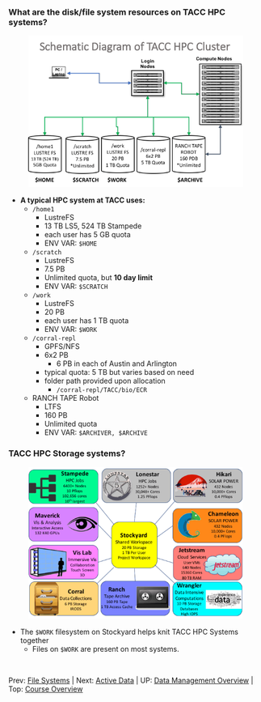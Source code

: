 ### What are the disk/file system resources on TACC HPC systems?

  <center><img src="../../resources/HPC_Storage.png" style="height:300px;"></center>

* **A typical HPC system at TACC uses:**
  + `/home1`
    * LustreFS
    * 13 TB LS5, 524 TB Stampede
    * each user has 5 GB quota
    * ENV VAR: `$HOME`
  + `/scratch`
    * LustreFS
    * 7.5 PB
    * Unlimited quota, but **10 day limit**
    * ENV VAR: `$SCRATCH`
  + `/work`
    * LustreFS
    * 20 PB
    * each user has 1 TB quota
    * ENV VAR: `$WORK`
  + `/corral-repl`
    * GPFS/NFS
    * 6x2 PB
      + 6 PB in each of Austin and Arlington
    * typical quota: 5 TB but varies based on need
    * folder path provided upon allocation
      + `/corral-repl/TACC/bio/ECR`
  + RANCH TAPE Robot
    * LTFS
    * 160 PB
    * Unlimited quota
    * ENV VAR: `$ARCHIVER, $ARCHIVE`


### TACC HPC Storage systems?

<center><img src="../../resources/TACC_Ecosystem.png" style="height:300px;"></center>

* The `$WORK` filesystem on Stockyard helps knit TACC HPC Systems together
  + Files on `$WORK` are present on most systems.


<br>

Prev: [File Systems](data_management_01_02.md) | Next: [Active Data](data_management_01_04.md) | UP: [Data Management Overview](data_management.md) | Top: [Course Overview](../../index.md)
